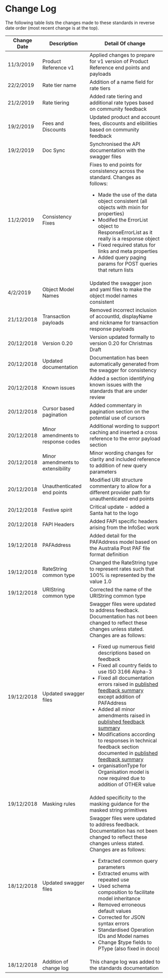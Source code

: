 # Change Log

The following table lists the changes made to these standards in reverse date order (most recent change is at the top).

|Change Date|Description|Detail Of change|
|-----------|-----------|----------------|
|11/3/2019|Product Reference v1|Applied changes to prepare for v1 version of Product Reference end points and payloads|
|22/2/2019|Rate tier name|Addition of a name field for rate tiers|
|21/2/2019|Rate tiering|Added rate tiering and additional rate types based on community feedback|
|19/2/2019|Fees and Discounts|Updated product and account fees, discounts and elibilities based on community feedback|
|19/2/2019|Doc Sync|Synchronised the API documentation with the swagger files|
|11/2/2019|Consistency Fixes|Fixes to end points for consistency across the standard.  Changes as follows:<ul><li>Made the use of the data object consistent (all objects with mixin for properties)</li><li>Modifed the ErrorList object to ResponseErrorList as it really is a response object</li><li>Fixed required status for links and meta properties</li><li>Added query paging params for POST queries that return lists</li></ul>|
|4/2/2019|Object Model Names|Updated the swagger json and yaml files to make the object model names consistent|
|21/12/2018|Transaction payloads|Removed incorrect inclusion of accountId, displayName and nickname for transaction response payloads|
|20/12/2018|Version 0.20|Version updated formally to version 0.20 for Christmas Draft|
|20/12/2018|Updated documentation|Documentation has been automatically generated from the swagger for consistency|
|20/12/2018|Known issues|Added a section identifying known issues with the standards that are under review|
|20/12/2018|Cursor based pagination|Added commentary in pagination section on the potential use of cursors|
|20/12/2018|Minor amendments to response codes|Additional wording to support caching and inserted a cross reference to the error payload section|
|20/12/2018|Minor amendments to extensibility|Minor wording changes for clarity and included reference to addition of new query parameters|
|20/12/2018|Unauthenticated end points|Modified URI structure commentary to allow for a different provider path for unauthenticated end points|
|20/12/2018|Festive spirit|Critical update - added a Santa hat to the logo|
|20/12/2018|FAPI Headers|Added FAPI specific headers arising from the InfoSec work|
|19/12/2018|PAFAddress|Added detail for the PAFAddress model based on the Australia Post PAF file format definition|
|19/12/2018|RateString common type|Changed the RateString type to represent rates such that 100% is represented by the value 1.0|
|19/12/2018|URIString common type|Corrected the name of the URIString common type|
|19/12/2018|Updated swagger files|Swagger files were updated to address feedback.  Documentation has not been changed to reflect these changes unless stated.  Changes are as follows:<ul><li>Fixed up numerous field descriptions based on feedback</li><li>Fixed all country fields to use ISO 3166 Alpha-3</li><li>Fixed all documentation errors raised in [published feedback summary](https://github.com/ConsumerDataStandardsAustralia/standards/issues/39#issuecomment-444021850) except addition of PAFAddress</li><li>Added all minor amendments raised in [published feedback summary](https://github.com/ConsumerDataStandardsAustralia/standards/issues/39#issuecomment-444021850)</li><li>Modifications according to responses in technical feedback section documented in [published feedback summary](https://github.com/ConsumerDataStandardsAustralia/standards/issues/39#issuecomment-444021850)</li><li>organisationType for Organisation model is now required due to addition of OTHER value</li></ul>|
|19/12/2018|Masking rules|Added specificity to the masking guidance for the masked string primitives|
|18/12/2018|Updated swagger files|Swagger files were updated to address feedback.  Documentation has not been changed to reflect these changes unless stated.  Changes are as follows:<ul><li>Extracted common query parameters</li><li>Extracted enums with repeated use</li><li>Used schema composition to facilitate model inheritance</li><li>Removed erroneous default values</li><li>Corrected for JSON syntax errors</li><li>Standardised Operation IDs and Model names</li><li>Change $type fields to PType (also fixed in doco)</li></ul>|
|18/12/2018|Addition of change log|This change log was added to the standards documentation|
